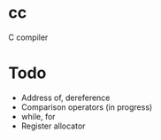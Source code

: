 # cc
C compiler

# Todo
* Address of, dereference
* Comparison operators (in progress)
* while, for
* Register allocator

